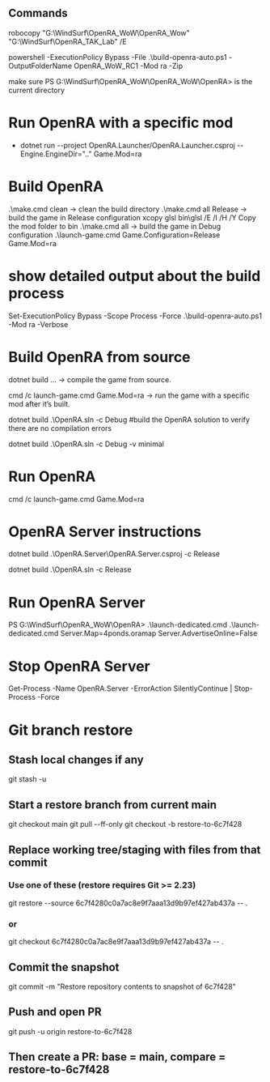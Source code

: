 ## Commands
robocopy "G:\WindSurf\OpenRA_WoW\OpenRA_Wow" "G:\WindSurf\OpenRA_TAK_Lab" /E

powershell -ExecutionPolicy Bypass -File .\build-openra-auto.ps1 -OutputFolderName OpenRA_WoW_RC1 -Mod ra -Zip

make sure  PS G:\WindSurf\OpenRA_WoW\OpenRA_WoW\OpenRA> is the current directory

# Run OpenRA with a specific mod
 - dotnet run --project OpenRA.Launcher/OpenRA.Launcher.csproj -- Engine.EngineDir=".." Game.Mod=ra

# Build OpenRA
.\make.cmd clean -> clean the build directory
.\make.cmd all Release -> build the game in Release configuration
xcopy glsl bin\glsl /E /I /H /Y
Copy the mod folder to bin
.\make.cmd all -> build the game in Debug configuration
.\launch-game.cmd Game.Configuration=Release Game.Mod=ra

# show detailed output about the build process
Set-ExecutionPolicy Bypass -Scope Process -Force
.\build-openra-auto.ps1 -Mod ra -Verbose

# Build OpenRA from source
dotnet build ... → compile the game from source.

cmd /c launch-game.cmd Game.Mod=ra → run the game with a specific mod after it’s built.

dotnet build .\OpenRA.sln -c Debug 
#build the OpenRA solution to verify there are no compilation errors

dotnet build .\OpenRA.sln -c Debug -v minimal

# Run OpenRA
cmd /c launch-game.cmd Game.Mod=ra

# OpenRA Server instructions
dotnet build .\OpenRA.Server\OpenRA.Server.csproj -c Release

dotnet build .\OpenRA.sln -c Release

# Run OpenRA Server
PS G:\WindSurf\OpenRA_WoW\OpenRA> .\launch-dedicated.cmd
.\launch-dedicated.cmd Server.Map=4ponds.oramap Server.AdvertiseOnline=False

# Stop OpenRA Server
Get-Process -Name OpenRA.Server -ErrorAction SilentlyContinue | Stop-Process -Force


# Git branch restore
## Stash local changes if any
git stash -u

## Start a restore branch from current main
git checkout main
git pull --ff-only
git checkout -b restore-to-6c7f428

## Replace working tree/staging with files from that commit
### Use one of these (restore requires Git >= 2.23)
git restore --source 6c7f4280c0a7ac8e9f7aaa13d9b97ef427ab437a -- .
### or
git checkout 6c7f4280c0a7ac8e9f7aaa13d9b97ef427ab437a -- .

## Commit the snapshot
git commit -m "Restore repository contents to snapshot of 6c7f428"

## Push and open PR
git push -u origin restore-to-6c7f428
## Then create a PR: base = main, compare = restore-to-6c7f428